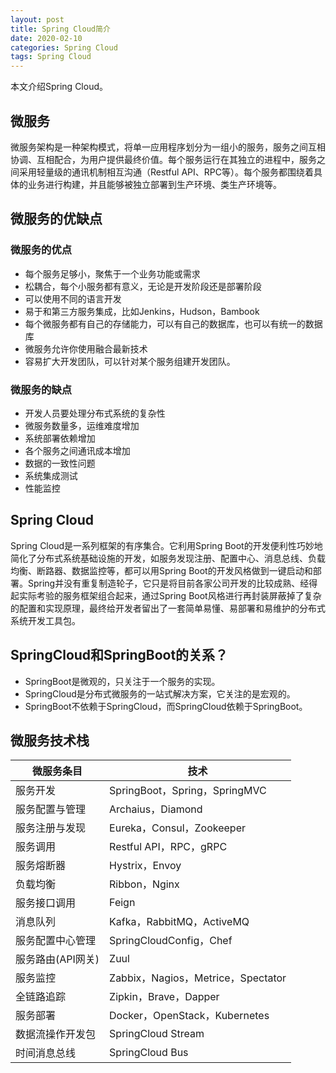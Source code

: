 ```yaml
---
layout: post
title: Spring Cloud简介
date: 2020-02-10
categories: Spring Cloud
tags: Spring Cloud
---
```

本文介绍Spring Cloud。

## 微服务

微服务架构是一种架构模式，将单一应用程序划分为一组小的服务，服务之间互相协调、互相配合，为用户提供最终价值。每个服务运行在其独立的进程中，服务之间采用轻量级的通讯机制相互沟通（Restful API、RPC等）。每个服务都围绕着具体的业务进行构建，并且能够被独立部署到生产环境、类生产环境等。

## 微服务的优缺点

### 微服务的优点

* 每个服务足够小，聚焦于一个业务功能或需求
* 松耦合，每个小服务都有意义，无论是开发阶段还是部署阶段
* 可以使用不同的语言开发
* 易于和第三方服务集成，比如Jenkins，Hudson，Bambook
* 每个微服务都有自己的存储能力，可以有自己的数据库，也可以有统一的数据库
* 微服务允许你使用融合最新技术
* 容易扩大开发团队，可以针对某个服务组建开发团队。

### 微服务的缺点

* 开发人员要处理分布式系统的复杂性
* 微服务数量多，运维难度增加
* 系统部署依赖增加
* 各个服务之间通讯成本增加
* 数据的一致性问题
* 系统集成测试
* 性能监控

## Spring Cloud

Spring Cloud是一系列框架的有序集合。它利用Spring Boot的开发便利性巧妙地简化了分布式系统基础设施的开发，如服务发现注册、配置中心、消息总线、负载均衡、断路器、数据监控等，都可以用Spring Boot的开发风格做到一键启动和部署。Spring并没有重复制造轮子，它只是将目前各家公司开发的比较成熟、经得起实际考验的服务框架组合起来，通过Spring Boot风格进行再封装屏蔽掉了复杂的配置和实现原理，最终给开发者留出了一套简单易懂、易部署和易维护的分布式系统开发工具包。

## SpringCloud和SpringBoot的关系？

* SpringBoot是微观的，只关注于一个服务的实现。
* SpringCloud是分布式微服务的一站式解决方案，它关注的是宏观的。
* SpringBoot不依赖于SpringCloud，而SpringCloud依赖于SpringBoot。

## 微服务技术栈

微服务条目 | 技术
------------- | -------------
服务开发 | SpringBoot，Spring，SpringMVC
服务配置与管理 | Archaius，Diamond
服务注册与发现 | Eureka，Consul，Zookeeper
服务调用 | 	Restful API，RPC，gRPC
服务熔断器 | Hystrix，Envoy
负载均衡	| Ribbon，Nginx
服务接口调用	| Feign
消息队列	| Kafka，RabbitMQ，ActiveMQ
服务配置中心管理	| SpringCloudConfig，Chef
服务路由(API网关)	| Zuul
服务监控	| Zabbix，Nagios，Metrice，Spectator
全链路追踪	| Zipkin，Brave，Dapper
服务部署 | Docker，OpenStack，Kubernetes
数据流操作开发包 | SpringCloud Stream
时间消息总线	| SpringCloud Bus
